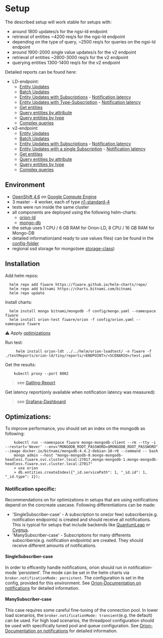 # Setup

The described setup will work stable for setups with:

-   around 1800 updates/s for the ngsi-ld endpoint
-   retrieval of entities ~4200 req/s for the ngsi-ld endpoint
-   depending on the type of query, ~2500 req/s for queries on the ngsi-ld endpoint
-   around 1900-2000 single value updates/s for the v2 endpoint
-   retrieval of entities ~2800-3000 req/s for the v2 endpoint
-   querying entities 1300-1400 req/s for the v2 endpoint

Detailed reports can be found here:

-   LD-endpoint:
    -   [Entity Updates](https://fiware.github.io/load-tests/testReports/orion-ld/tiny/reports/ld/EntityUpdateSimulation/gatling-report.html)
    -   [Batch Updates](https://fiware.github.io/load-tests/testReports/orion-ld/tiny/reports/ld/BatchUpdateSimulation/gatling-report.html)
    -   [Entity Updates with Subscriptions](https://fiware.github.io/load-tests/testReports/orion-ld/tiny/reports/ld/EntityUpdateWithSubscriptionSimulation/gatling-report.html) -
        [Notification latency](reports/ld/EntityUpdateWithSubscriptionSimulation/grafana-report.png)
    -   [Entity Updates with Type-Subscription](https://fiware.github.io/load-tests/testReports/orion-ld/tiny/reports/ld/EntityUpdateWithTypeSubscriptionSimulation/gatling-report.html) -
        [Notification latency](reports/ld/EntityUpdateWithTypeSubscriptionSimulation/grafana-report.png)
    -   [Get entities](https://fiware.github.io/load-tests/testReports/orion-ld/tiny/reports/ld/GetSingleEntitiesSimulation/gatling-report.html)
    -   [Query entities by attribute](https://fiware.github.io/load-tests/testReports/orion-ld/tiny/reports/ld/QueryEntitiesByAttributeSimulation/gatling-report.html)
    -   [Query entities by type](https://fiware.github.io/load-tests/testReports/orion-ld/tiny/reports/ld/QueryEntitiesByTypeSimulation/gatling-reports.html)
    -   [Complex queries](https://fiware.github.io/load-tests/testReports/orion-ld/tiny/reports/ld/ComplexQueryEntitiesByAttributeSimulation/gatling-report.html)
-   v2-endpoint:
    -   [Entity Updates](https://fiware.github.io/load-tests/testReports/orion-ld/tiny/reports/v2/EntityUpdateSimulation/gatling-report.html)
    -   [Batch Updates](https://fiware.github.io/load-tests/testReports/orion-ld/tiny/reports/v2/BatchUpdateSimulation/gatling-report.html)
    -   [Entity Updates with Subscriptions](https://fiware.github.io/load-tests/testReports/orion-ld/tiny/reports/v2/EntityUpdateWithSubscriptionSimulation/gatling-report.html) -
        [Notification latency](reports/v2/EntityUpdateWithSubscriptionSimulation/grafana-report.png)
    -   [Entity Updates with a single Subscription](https://fiware.github.io/load-tests/testReports/orion-ld/tiny/reports/v2/EntityUpdateWithSingleSubscriptionSimulation/gatling-report.html) -
        [Notification latency](reports/v2/EntityUpdateWithSingleSubscriptionSimulation/grafana-report.png)
    -   [Get entities](https://fiware.github.io/load-tests/testReports/orion-ld/tiny/reports/v2/GetSingleEntitiesSimulation/gatling-report.html)
    -   [Query entities by attribute](https://fiware.github.io/load-tests/testReports/orion-ld/tiny/reports/v2/QueryEntitiesByAttributeSimulation/gatling-report.html)
    -   [Query entities by type](https://fiware.github.io/load-tests/testReports/orion-ld/tiny/reports/v2/QueryEntitiesByTypeSimulation/gatling-report.html)
    -   [Complex queries](https://fiware.github.io/load-tests/testReports/orion-ld/tiny/reports/v2/ComplexQueryEntitiesByAttributeSimulation/gatling-report.html)

## Environment

-   [OpenShift 4.6](https://docs.openshift.com/container-platform/4.6/welcome/index.html) on
    [Google Compute Engine](https://cloud.google.com/compute)
-   3 master - 4 worker, each of type [n1-standard-4](https://cloud.google.com/compute/docs/machine-types)
-   tests were run inside the same cluster
-   all components are deployed using the following helm-charts:
    -   [orion-ld](https://github.com/FIWARE/helm-charts/tree/main/charts/orion)
    -   [mongo-db](https://github.com/bitnami/charts/tree/master/bitnami/mongodb)
-   the setup uses 1 CPU / 6 GB RAM for Orion-LD, 8 CPU / 16 GB RAM for Mongo-DB
-   detailed information(and ready to use values files) can be found in the [config-folder](config)
-   regional ssd storage for mongo(see [storage-class](config/storage-class.yaml))

## Installation

Add helm repos:

```console
  helm repo add fiware https://fiware.github.io/helm-charts/repo/
  helm repo add bitnami https://charts.bitnami.com/bitnami
  helm repo update
```

Install charts:

```console
  helm install mongo bitnami/mongodb -f config/mongo.yaml --namespace fiware
  helm install orion-test fiware/orion -f config/orion.yaml --namespace fiware
```

:warning: Apply [optimizations](#optimizations)

Run test:

```console
     helm install orion-ldt ../../helm/orion-loadtest/ -n fiware -f ./testReports/orion-ld/tiny/reports/<ENDPOINT>/<SCENARIO>/test.yaml
```

Get the results:

```console
    kubectl proxy --port 8002
```

> see [Gatling-Report](http://localhost:8002/api/v1/namespaces/fiware/services/orion-ldt-orion-loadtest:8080/proxy/)

Get latency report(only available when notification latency was measured):

> see
> [Grafana-Dashboard](http://localhost:8002/api/v1/namespaces/fiware/services/orion-ldt-grafana:80/proxy/d/3vb8BaYMk/latency-overview?orgId=1)

## Optimizations:

To improve performance, you should set an index on the mongodb as following:

```console
    kubectl run --namespace fiware mongo-mongodb-client --rm --tty -i --restart='Never' --env="MONGODB_ROOT_PASSWORD=$MONGODB_ROOT_PASSWORD" --image docker.io/bitnami/mongodb:4.4.2-debian-10-r0 --command -- bash
    mongo admin --host "mongo-mongodb-0.mongo-mongodb-headless.fiware.svc.cluster.local:27017,mongo-mongodb-1.mongo-mongodb-headless.fiware.svc.cluster.local:27017"
    > use orion
    > db.entities.createIndex({"_id.servicePath": 1, "_id.id": 1, "_id.type": 1});
```

### Notification specific:

Recommendations on for optimizations in setups that are using notifications depend on the concreate usecase. Following
differentiations can be made:

-   'SingleSubscriber-case' - A subscription to one(or few) subscribers(e.g. notification endpoints) is created and
    should receive all notifications. This is typical for setups that include backends like
    [QuantumLeap](https://quantumleap.readthedocs.io/en/latest/) or
    [Cygnus](https://github.com/telefonicaid/fiware-cygnus).
-   'ManySubscriber-case' - Subscriptions for many differents subscribers(e.g. notification endpoints) are created. They
    should receive different amounts of notifications.

#### SingleSubscriber-case

In order to efficently handle notifications, orion should run in notification-mode 'persistent'. The mode can be set in
the helm charts via `broker.notificationMode: persistent`. The configuration is set in the config, provided for this
environment. See
[Orion-Documentation on notifications](https://github.com/telefonicaid/fiware-orion-ld/blob/master/doc/manuals/admin/perf_tuning.md#notification-modes-and-performance)
for detailed information.

#### ManySubscriber-case

This case requires some careful fine-tuning of the connection pool. In lower load scenarios, the
`broker.notificationMode: transient`(e.g. the default) can be used. For high load scenarios, the threadpool
configuration should be used with specifically tuned pool and queue configuration. See
[Orion-Documentation on notifications](https://github.com/telefonicaid/fiware-orion-ld/blob/master/doc/manuals/admin/perf_tuning.md#notification-modes-and-performance)
for detailed information.
